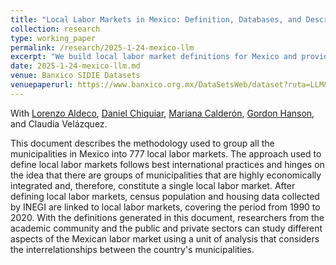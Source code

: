 ```yaml
---
title: "Local Labor Markets in Mexico: Definition, Databases, and Descriptive Analysis"
collection: research
type: working_paper
permalink: /research/2025-1-24-mexico-llm
excerpt: "We build local labor market definitions for Mexico and provide datasets at the local-labor-market level for 1990 to 2020."
date: 2025-1-24-mexico-llm.md
venue: Banxico SIDIE Datasets
venuepaperurl: https://www.banxico.org.mx/DataSetsWeb/dataset?ruta=LLM&idioma=en
---
```

With [Lorenzo Aldeco](https://www.lorenzo-aldeco.com/), [Daniel Chiquiar](https://facultad.itam.mx/facultad/daniel-isaac-chiquiar-cikurel), [Mariana Calderón](https://www.gefieo.org/about-us/our-staff/mariana-calderon-cerbon), [Gordon Hanson](https://scholar.harvard.edu/gordonhanson/home), and Claudia Velázquez.

This document describes the methodology used to group all the municipalities in Mexico into 777 local labor markets. The approach used to define local labor markets follows best international practices and hinges on 
the idea that there are groups of municipalities that are highly economically integrated and, therefore, constitute a single local labor market. After defining local labor markets, census population and housing data 
collected by INEGI are linked to local labor markets, covering the period from 1990 to 2020. With the definitions generated in this document, researchers from the academic community and the public and private sectors
can study different aspects of the Mexican labor market using a unit of analysis that considers the interrelationships between the country's municipalities.

